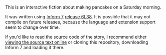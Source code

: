 This is an interactive fiction about making pancakes on a Saturday
morning.

It was written using [Inform 7][] [release 6L38][]. It is possible that it
may not compile on future releases, because the language and extension
support seem to change over time.

If you'd like to read the source code of the story, I recommend
either [viewing the source text online][] or cloning this repository,
downloading Inform 7 and loading it there.

[Inform 7]: http://inform7.com/
[release 6L38]: http://inform7.com/download/release/6L38/
[viewing the source text online]: http://toolness.github.io/pancakes/Pancakes.materials/Release/source.html

